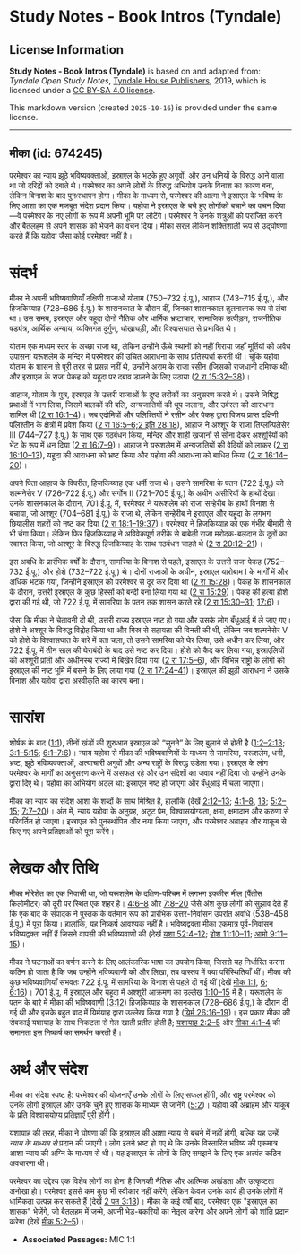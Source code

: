 # Study Notes - Book Intros (Tyndale)

## License Information

**Study Notes - Book Intros (Tyndale)** is based on and adapted from: _Tyndale Open Study Notes_, [Tyndale House Publishers](https://tyndaleopenresources.com/), 2019, which is licensed under a [CC BY-SA 4.0 license](https://creativecommons.org/licenses/by-sa/4.0/legalcode.en).

This markdown version (created `2025-10-16`) is provided under the same license.



--------------------------------

## मीका (id: 674245)

परमेश्वर का न्याय झूठे भविष्यवक्ताओं, इस्राएल के भटके हुए अगुवों, और उन धनियों के विरुद्ध आने वाला था जो दरिद्रों को दबाते थे। परमेश्वर का अपने लोगों के विरुद्ध अभियोग उनके विनाश का कारण बना, लेकिन विनाश के बाद पुनःस्थापन होगा। मीका के माध्यम से, परमेश्वर की आत्मा ने इस्राएल के भविष्य के लिए आशा का एक मजबूत संदेश प्रदान किया। यहोवा ने इस्राएल के बचे हुए लोगोंको बचाने का वचन दिया—वे परमेश्वर के नए लोगों के रूप में अपनी भूमि पर लौटेंगे। परमेश्वर ने उनके शत्रुओं को पराजित करने और बैतलहम से अपने शासक को भेजने का वचन दिया। मीका सरल लेकिन शक्तिशाली रूप से उद्घोषणा करते हैं कि यहोवा जैसा कोई परमेश्वर नहीं है।

संदर्भ
======

मीका ने अपनी भविष्यवाणियाँ दक्षिणी राजाओं योताम (750–732 ई.पू.), आहाज (743–715 ई.पू.), और हिजकिय्याह (728–686 ई.पू.) के शासनकाल के दौरान दीं, जिनका शासनकाल तुलनात्मक रूप से लंबा था। उस समय, इस्राएल और यहूदा दोनों नैतिक और धार्मिक भ्रष्टाचार, सामाजिक उत्पीड़न, राजनीतिक षड्यंत्र, आर्थिक अन्याय, व्यक्तिगत दुर्गुण, धोखाधड़ी, और विश्वासघात से प्रभावित थे।

योताम एक मध्यम स्तर के अच्छा राजा था, लेकिन उन्होंने ऊँचे स्थानों को नहीं गिराया जहाँ मूर्तियों की अवैध उपासना यरूशलेम के मन्दिर में परमेश्वर की उचित आराधना के साथ प्रतिस्पर्धा करती थी। चूंकि यहोवा योताम के शासन से पूरी तरह से प्रसन्न नहीं थे, उन्होंने अराम के राजा रसीन (जिसकी राजधानी दमिश्क थी) और इस्राएल के राजा पेकह को यहूदा पर दबाव डालने के लिए उठाया ([2 रा 15:32–38](https://ref.ly/2Kgs15:32-2Kgs15:38))।

आहाज, योताम के पुत्र, इस्राएल के उत्तरी राजाओं के दुष्ट तरीकों का अनुसरण करते थे। उसने निषिद्ध प्रथाओं में भाग लिया, जिसमें बालकों की बलि, अन्यजातियों की धूप जलाना, और उर्वरता की आराधना शामिल थी ([2 रा 16:1–4](https://ref.ly/2Kgs16:1-2Kgs16:4))। जब एदोमियों और पलिश्तियों ने रसीन और पेकह द्वारा विजय प्राप्त दक्षिणी पलिश्तीन के क्षेत्रों में प्रवेश किया ([2 रा 16:5–6;](https://ref.ly/2Kgs16:5-2Kgs16:6)[2 इति 28:18](https://ref.ly/2Chr28:18)), आहाज ने अश्शूर के राजा तिग्लत्पिलेसेर III (744–727 ई.पू.) के साथ एक गठबंधन किया, मन्दिर और शाही खजानों से सोना देकर अश्शूरियों को भेंट के रूप में धन दिया ([2 रा 16:7–9](https://ref.ly/2Kgs16:7-2Kgs16:9))। आहाज ने यरूशलेम में अन्यजातियों की वेदियों को लाकर ([2 रा 16:10–13](https://ref.ly/2Kgs16:10-2Kgs16:13)), यहूदा की आराधना को भ्रष्ट किया और यहोवा की आराधना को बाधित किया ([2 रा 16:14–20](https://ref.ly/2Kgs16:14-2Kgs16:20))।

अपने पिता आहाज के विपरीत, हिजकिय्याह एक धर्मी राजा थे। उसने सामरिया के पतन (722 ई.पू.) को शल्मनेसेर V (726–722 ई.पू.) और सर्गोन II (721–705 ई.पू.) के अधीन असीरियों के हाथों देखा। उनके शासनकाल के दौरान, 701 ई.पू. में, परमेश्वर ने यरूशलेम को राजा सन्हेरीब के हाथों विनाश से बचाया, जो अश्शूर (704–681 ई.पू.) के राजा थे, लेकिन सन्हेरीब ने इस्राएल और यहूदा के लगभग छियालीस शहरों को नष्ट कर दिया ([2 रा 18:1–19:37](https://ref.ly/2Kgs18:1-2Kgs19:37))। परमेश्वर ने हिजकिय्याह को एक गंभीर बीमारी से भी चंगा किया। लेकिन फिर हिजकिय्याह ने अविवेकपूर्ण तरीके से बाबेली राजा मरोदक\-बलदान के दूतों का स्वागत किया, जो अश्शूर के विरुद्ध हिजकिय्याह के साथ गठबंधन चाहते थे ([2 रा 20:12–21](https://ref.ly/2Kgs20:12-2Kgs20:21))।

इस अवधि के प्रारंभिक वर्षों के दौरान, सामरिया के विनाश से पहले, इस्राएल के उत्तरी राजा पेकह (752–732 ई.पू.) और होशे (732–722 ई.पू.) थे। दोनों राजाओं के अधीन, इस्राएल यारोबाम I के मार्गों में और अधिक भटक गया, जिन्होंने इस्राएल को परमेश्वर से दूर कर दिया था ([2 रा 15:28](https://ref.ly/2Kgs15:28))। पेकह के शासनकाल के दौरान, उत्तरी इस्राएल के कुछ हिस्सों को बन्दी बना लिया गया था ([2 रा 15:29](https://ref.ly/2Kgs15:29))। पेकह की हत्या होशे द्वारा की गई थी, जो 722 ई.पू. में सामरिया के पतन तक शासन करते रहे ([2 रा 15:30–31](https://ref.ly/2Kgs15:30-2Kgs15:31); [17:6](https://ref.ly/2Kgs17:6))।

जैसा कि मीका ने चेतावनी दी थी, उत्तरी राज्य इस्राएल नष्ट हो गया और उसके लोग बँधुआई में ले जाए गए। होशे ने अश्शूर के विरुद्ध विद्रोह किया था और मिस्र से सहायता की विनती की थी, लेकिन जब शल्मनेसेर V को होशे के विश्वासघात के बारे में पता चला, तो उसने सामरिया को घेर लिया, उसे अधीन कर लिया, और 722 ई.पू. में तीन साल की घेराबंदी के बाद उसे नष्ट कर दिया। होशे को कैद कर लिया गया, इस्राएलियों को अश्शूरी प्रांतों और अधीनस्थ राज्यों में बिखेर दिया गया ([2 रा 17:5–6](https://ref.ly/2Kgs17:5-2Kgs17:6)), और विभिन्न राष्ट्रों के लोगों को इस्राएल की नष्ट भूमि में बसने के लिए लाया गया ([2 रा 17:24–41](https://ref.ly/2Kgs17:24-2Kgs17:41))। इस्राएल की झूठी आराधना ने उसके विनाश और यहोवा द्वारा अस्वीकृति का कारण बना।

सारांश
======

शीर्षक के बाद ([1:1](https://ref.ly/Mic1:1)), तीनों खंडों की शुरुआत इस्राएल को “सुनने” के लिए बुलाने से होती है ([1:2–2:13](https://ref.ly/Mic1:2-Mic2:13); [3:1–5:15](https://ref.ly/Mic3:1-Mic5:15); [6:1–7:6](https://ref.ly/Mic6:1-Mic7:6))। न्याय यहोवा से मीका की भविष्यवाणियों के माध्यम से सामरिया, यरूशलेम, धनी, भ्रष्ट, झूठे भविष्यवक्ताओं, अत्याचारी अगुवों और अन्य राष्ट्रों के विरुद्ध उंडेला गया। इस्राएल के लोग परमेश्वर के मार्गों का अनुसरण करने में असफल रहे और उन संदेशों का जवाब नहीं दिया जो उन्होंने उनके द्वारा दिए थे। यहोवा का अभियोग अटल था: इस्राएल नष्ट हो जाएगा और बँधुआई में चला जाएगा।

मीका का न्याय का संदेश आशा के शब्दों के साथ मिश्रित है, हालांकि (देखें [2:12–13](https://ref.ly/Mic2:12-Mic2:13); [4:1–8](https://ref.ly/Mic4:1-Mic4:8), [13](https://ref.ly/Mic4:13); [5:2–15](https://ref.ly/Mic5:2-Mic5:15); [7:7–20](https://ref.ly/Mic7:7-Mic7:20))। अंत में, न्याय यहोवा के अनुग्रह, अटूट प्रेम, विश्वासयोग्यता, क्षमा, क्षमादान और करुणा से परिवर्तित हो जाएगा। इस्राएल को पुनर्स्थापित और नया किया जाएगा, और परमेश्वर अब्राहम और याकूब से किए गए अपने प्रतिज्ञाओं को पूरा करेंगे।

लेखक और तिथि
============

मीका मोरेशेत का एक निवासी था, जो यरूशलेम के दक्षिण\-पश्चिम में लगभग इक्कीस मील (पैंतीस किलोमीटर) की दूरी पर स्थित एक शहर है। [4:6–8](https://ref.ly/Mic4:6-Mic4:8) और [7:8–20](https://ref.ly/Mic7:8-Mic7:20) जैसे अंश कुछ लोगों को सुझाव देते हैं कि एक बाद के संपादक ने पुस्तक के वर्तमान रूप को प्रारंभिक उत्तर\-निर्वासन उपरांत अवधि (538–458 ई.पू.) में पूरा किया। हालांकि, यह निष्कर्ष आवश्यक नहीं है। भविष्यद्वक्ता मीका एकमात्र पूर्व\-निर्वासन भविष्यद्वक्ता नहीं हैं जिसने वापसी की भविष्यवाणी की (देखें [यशा 52:4–12](https://ref.ly/Isa52:4-Isa52:12); [होश 11:10–11](https://ref.ly/Hos11:10-Hos11:11); [आमो 9:11–15](https://ref.ly/Amos9:11-Amos9:15))।

मीका ने घटनाओं का वर्णन करने के लिए आलंकारिक भाषा का उपयोग किया, जिससे यह निर्धारित करना कठिन हो जाता है कि जब उन्होंने भविष्यवाणी की और लिखा, तब वास्तव में क्या परिस्थितियाँ थीं। मीका की कुछ भविष्यवाणियाँ संभवतः 722 ई.पू. में सामरिया के विनाश से पहले दी गई थीं (देखें [मीक 1:1](https://ref.ly/Mic1:1), [6](https://ref.ly/Mic1:6); [6:16](https://ref.ly/Mic6:16))। 701 ई.पू. में इस्राएल और यहूदा में अश्शूरी आक्रमण का उल्लेख [1:10–15](https://ref.ly/Mic1:10-Mic1:15) में है। यरूशलेम के पतन के बारे में मीका की भविष्यवाणी ([3:12](https://ref.ly/Mic3:12)) हिजकिय्याह के शासनकाल (728–686 ई.पू.) के दौरान दी गई थी और इसके बहुत बाद में यिर्मयाह द्वारा उल्लेख किया गया है ([यिर्म 26:16–19](https://ref.ly/Jer26:16-Jer26:19))। इस प्रकार मीका की सेवकाई यशायाह के साथ निकटता से मेल खाती प्रतीत होती है; [यशायाह 2:2–5](https://ref.ly/Isa2:2-Isa2:5) और [मीका 4:1–4](https://ref.ly/Mic4:1-Mic4:4) की समानता इस निष्कर्ष का समर्थन करती है।

अर्थ और संदेश
=============

मीका का संदेश स्पष्ट है: परमेश्वर की योजनाएँ उनके लोगों के लिए सफल होंगी, और राष्ट्र परमेश्वर को उनके लोगों इस्राएल और उनके चुने हुए शासक के माध्यम से जानेंगे ([5:2](https://ref.ly/Mic5:2))। यहोवा की अब्राहम और याकूब के प्रति विश्वासयोग्य प्रतिज्ञाएँ पूरी होंगी। 

यशायाह की तरह, मीका ने घोषणा की कि इस्राएल की आशा न्याय से बचने में नहीं होगी, बल्कि यह उन्हें *न्याय के माध्यम से* प्रदान की जाएगी। लोग इतने भ्रष्ट हो गए थे कि उनके विस्तारित भविष्य की एकमात्र आशा न्याय की अग्नि के माध्यम से थी। यह इस्राएल के लोगों के लिए समझने के लिए एक अत्यंत कठिन अवधारणा थी।

परमेश्वर का उद्देश्य एक विशेष लोगों का होना है जिनकी नैतिक और आत्मिक अखंडता और उत्कृष्टता अनोखा हो। परमेश्वर इससे कम कुछ भी स्वीकार नहीं करेंगे, लेकिन केवल उनके कार्य ही उनके लोगों में धार्मिकता उत्पन्न कर सकते हैं (देखें [2 पत 3:13](https://ref.ly/2Pet3:13))। मीका के कई वर्षों बाद, परमेश्वर एक "इस्राएल का शासक" भेजेंगे, जो बैतलहम में जन्मे, अपनी भेड़\-बकरियों का नेतृत्व करेगा और अपने लोगों को शांति प्रदान करेगा (देखें [मीक 5:2–5](https://ref.ly/Mic5:2-Mic5:5))।

* **Associated Passages:** MIC 1:1

